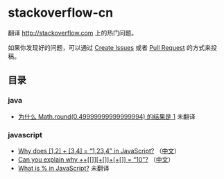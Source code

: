 stackoverflow-cn
================

翻译 http://stackoverflow.com 上的热门问题。

如果你发现好的问题，可以通过 [Create Issues][1] 或者 [Pull Request][2] 的方式来投稿。

[1]: https://github.com/justjavac/stackoverflow-cn/issues/new
[2]: https://help.github.com/articles/using-pull-requests

## 目录

### java

- [为什么 Math.round(0.49999999999999994) 的结果是 1](questions/why-does-math-round0-49999999999999994-return-1.md) 未翻译

### javascript

- [Why does [1,2] + [3,4] = “1,23,4” in JavaScript?](questions/why-does-1-2-3-4-1-23-4-in-javascript.md) （[中文](http://justjavac.com/javascript/2012/12/18/why-does-1-2-plus-3-4-equal-1-23-4-in-javascript.html)）
- [Can you explain why ++[[]][+[]]+[+[]] = “10”?](questions/can-you-explain-why-10.md) （[中文](http://justjavac.com/javascript/2012/05/24/can-you-explain-why-10.html)）
- [What is % in JavaScript?](questions/why-does-1-2-3-4-1-23-4-in-javascript.md) 未翻译
